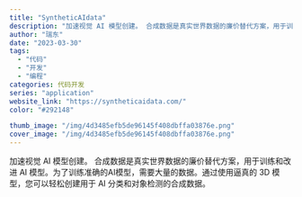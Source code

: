 ```yaml
---
title: "SyntheticAIdata"
description: "加速视觉 AI 模型创建。 合成数据是真实世界数据的廉价替代方案，用于训练和改进 AI 模型。为了训练准确的AI模型，需"
author: "瑞东"
date: "2023-03-30"
tags:
  - "代码"
  - "开发"
  - "编程"
categories: 代码开发
series: "application"
website_link: "https://syntheticaidata.com/"
color: "#292148"

thumb_image: "/img/4d3485efb5de96145f408dbffa03876e.png"
cover_image: "/img/4d3485efb5de96145f408dbffa03876e.png"
---
```


加速视觉 AI 模型创建。 合成数据是真实世界数据的廉价替代方案，用于训练和改进 AI 模型。为了训练准确的AI模型，需要大量的数据。通过使用逼真的 3D 模型，您可以轻松创建用于 AI 分类和对象检测的合成数据。